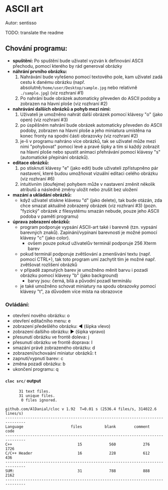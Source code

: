 # ASCII art
Autor: sentisso

TODO: translate the readme

## Chování programu:
- **spuštění:** Po spuštění bude uživatel vyzván k definování ASCII přechodu, pomocí kterého by rád generoval obrázky
- **náhrání prvního obrázku:**
    1. Nahrávání bude vyřešeno pomocí textového pole, kam uživatel zadá cestu k danému obrázku (např. absolutně`/home/user/Desktop/sample.jpg` nebo relativně `./sample.jpg`) (viz rozhraní #1)
    2. Po nahrání bude obrázek automaticky převeden do ASCII podoby a zobrazen na hlavní ploše (viz rozhraní #2)
- **nahrávání dalších obrázků a pohyb mezi nimi:**
    1. Uživateli je umožněno nahrát další obrázek pomocí klávesy "o" (jako open) (viz rozhraní #3)
    2. po úspěšném nahrání bude obrázek automaticky převeden do ASCII podoby, zobrazen na hlavní ploše a jeho miniatura umístěna na konec fronty na spodní části obrazovky (viz rozhraní #2)
    3. je-li v programu nahráno více obrázků, tak se uživatel může mezi nimi "pohybovat" pomocí levé a pravé šipky a tím si každý zobrazit na hlavní ploše nebo spustit animaci přehrávání pomocí klávesy "s" (automatické přepínání obrázků).
- **editace obrázků:**
    1. po stisknutí klávesy "e" (jako edit) bude uživateli zpřístupněno pár nastavení, které budou umožňovat vizuální editaci celého obrázku (viz rozhraní #6)
    2. intuitivním (doufejme) pohybem může v nastavení změnit několik atributů a následně změny uložit nebo zrušit bez uložení
- **mazání a ukládání obrázků:**
    - když uživatel stiskne klávesu "d" (jako delete), tak bude otázán, zda chce smazat aktuálně zobrazený obrázek (viz rozhraní #3) (pozn. "fyzický" obrázek z filesystému smazán nebude, pouze jeho ASCII podoba v paměti programu)
- **úprava zobrazení obrázků:**
    - program podporuje vypsání ASCII-art také i barevně (tzn. vypsání barevných znaků). Zapínání/vypínaní barevnosti je možné pomocí klávesy "c" (jako color).
      - ovšem pouze pokud uživatelův terminál podporuje 256 Xterm barev
    - pokud terminál podporuje zvětšování a zmenšivání textu (např. pomocí CTRL+), tak toto program umí zachytit tím je možné např. zvětšovat rozlišení obrázků
    - v případě zapnutých barev je umožněno měnit barvu i pozadí obrázku pomocí klávesy "b" (jako background)
      - barvy jsou: černá, bílá a původní pozadí terminálu 
    - je také umožněno schovat miniatury na spodu obrazovky pomocí klávesy "t", za důvodem více místa na obrazovce

### Ovládání:
- otevření nového obrázku: o
- otevření editačního menu: e
- zobrazení předešlého obrázku: ◄ (šipka vlevo)
- zobrazení dalšího obrázku: ► (šipka vpravo)
- přesunutí obrázku ve frontě doleva: j
- přesunutí obrázku ve frontě doprava: l
- smazání právě zobrazeného obrázku: d
- zobrazení/schovaání miniatur obrázků: t
- zapnutí/vypnutí barev: c
- změna pozadí obrázku: b
- ukončení programu: q


#### `cloc src/` output
```
      31 text files.
      31 unique files.
       0 files ignored.

github.com/AlDanial/cloc v 1.92  T=0.01 s (2536.4 files/s, 314022.6 lines/s)
-------------------------------------------------------------------------------
Language                     files          blank        comment           code
-------------------------------------------------------------------------------
C++                             15            560            276           1726
C/C++ Header                    16            228            612            436
-------------------------------------------------------------------------------
SUM:                            31            788            888           2162
-------------------------------------------------------------------------------
```
